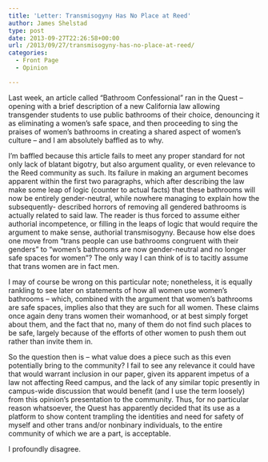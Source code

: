 ```yaml
---
title: 'Letter: Transmisogyny Has No Place at Reed'
author: James Shelstad
type: post
date: 2013-09-27T22:26:58+00:00
url: /2013/09/27/transmisogyny-has-no-place-at-reed/
categories:
  - Front Page
  - Opinion

---
```

<div>
  <p>
    Last week, an article called “Bathroom Confessional” ran in the Quest &#8211; opening with a brief description of a new California law allowing transgender students to use public bathrooms of their choice, denouncing it as eliminating a women’s safe space, and then proceeding to sing the praises of women’s bathrooms in creating a shared aspect of women’s culture – and I am absolutely baffled as to why.
  </p>
  
  <p>
    I’m baffled because this article fails to meet any proper standard for not only lack of blatant bigotry, but also argument quality, or even relevance to the Reed community as such. Its failure in making an argument becomes apparent within the first two paragraphs, which after describing the law make some leap of logic (counter to actual facts) that these bathrooms will now be entirely gender-neutral, while nowhere managing to explain how the subsequently- described horrors of removing all gendered bathrooms is actually related to said law. The reader is thus forced to assume either authorial incompetence, or filling in the leaps of logic that would require the argument to make sense, authorial transmisogyny. Because how else does one move from “trans people can use bathrooms congruent with their genders” to “women’s bathrooms are now gender-neutral and no longer safe spaces for women”? The only way I can think of is to tacitly assume that trans women are in fact men.
  </p>
  
  <p>
    I may of course be wrong on this particular note; nonetheless, it is equally rankling to see later on statements of how all women use women’s bathrooms – which, combined with the argument that women’s bathrooms are safe spaces, implies also that they are such for all women. These claims once again deny trans women their womanhood, or at best simply forget about them, and the fact that no, many of them do not find such places to be safe, largely because of the efforts of other women to push them out rather than invite them in.
  </p>
  
  <p>
    So the question then is – what value does a piece such as this even potentially bring to the community? I fail to see any relevance it could have that would warrant inclusion in our paper, given its apparent impetus of a law not affecting Reed campus, and the lack of any similar topic presently in campus-wide discussion that would benefit (and I use the term loosely) from this opinion’s presentation to the community. Thus, for no particular reason whatsoever, the Quest has apparently decided that its use as a platform to show content trampling the identities and need for safety of myself and other trans and/or nonbinary individuals, to the entire community of which we are a part, is acceptable.
  </p>
  
  <p>
    I profoundly disagree.
  </p>
</div>